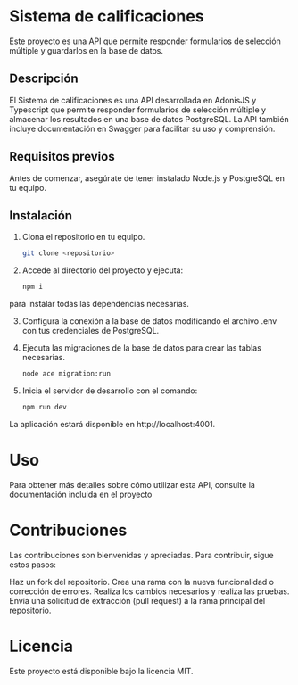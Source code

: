 

# Sistema de calificaciones

Este proyecto es una API que permite responder formularios de selección múltiple y guardarlos en la base de datos.

## Descripción

El Sistema de calificaciones es una API desarrollada en AdonisJS y Typescript que permite responder formularios de selección múltiple y almacenar los resultados en una base de datos PostgreSQL. La API también incluye documentación en Swagger para facilitar su uso y comprensión.

## Requisitos previos

Antes de comenzar, asegúrate de tener instalado Node.js y PostgreSQL en tu equipo.

## Instalación

1. Clona el repositorio en tu equipo.

   ```sh
   git clone <repositorio>
2. Accede al directorio del proyecto y ejecuta:

    ```sh
    npm i

para instalar todas las dependencias necesarias.

3. Configura la conexión a la base de datos modificando el archivo .env con tus credenciales de PostgreSQL.

4. Ejecuta las migraciones de la base de datos para crear las tablas necesarias.
    ```sh
    node ace migration:run

5. Inicia el servidor de desarrollo con el comando:
    ```sh
    npm run dev

La aplicación estará disponible en http://localhost:4001.

# Uso
Para obtener más detalles sobre cómo utilizar esta API, consulte la documentación incluida en el proyecto


# Contribuciones
Las contribuciones son bienvenidas y apreciadas. Para contribuir, sigue estos pasos:

Haz un fork del repositorio.
Crea una rama con la nueva funcionalidad o corrección de errores.
Realiza los cambios necesarios y realiza las pruebas.
Envía una solicitud de extracción (pull request) a la rama principal del repositorio.

# Licencia
Este proyecto está disponible bajo la licencia MIT.
